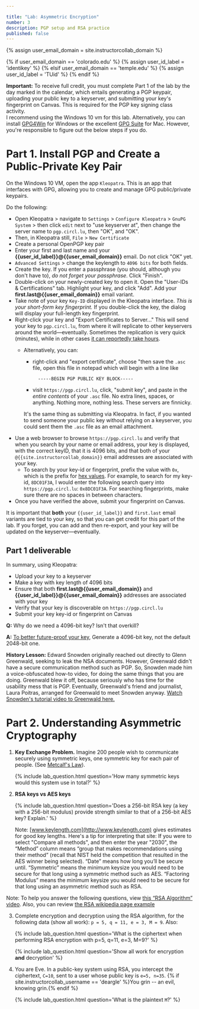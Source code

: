 ```yaml
---

title: "Lab: Asymmetric Encryption"
number: 3
description: PGP setup and RSA practice
published: false
---
```


{% assign user_email_domain = site.instructorcollab_domain %}

{% if user_email_domain == 'colorado.edu' %}
    {% assign user_id_label = 'identikey' %}
{% elsif user_email_domain == 'temple.edu' %}
    {% assign user_id_label = 'TUid' %}
{% endif %}

<div class='alert alert-danger'><strong>Important:</strong> To receive full credit, you must complete Part 1 of the lab by the day marked in the calendar, which entails generating a PGP keypair, uploading your public key to a keyserver, and submitting your key's fingerprint on Canvas. This is required for the PGP key signing class activity.</div>

<div class='alert alert-info'>I recommend using the Windows 10 vm for this lab. Alternatively, you can install <a href="https://www.gpg4win.org/">GPG4Win</a> for Windows or the excellent <a href="https://gpgtools.org/">GPG Suite</a> for Mac. However, you're responsible to figure out the below steps if you do.</div>

# Part 1. Install PGP and Create a Public-Private Key Pair

On the Windows 10 VM, open the app `Kleopatra`. This is an app that interfaces with GPG, allowing you to create and manage GPG public/private keypairs.

Do the following:

* Open Kleopatra > navigate to `Settings` > `Configure Kleopatra` > `GnuPG System` > then click `edit` next to "use keyserver at", then change the server name to `pgp.circl.lu`, then "OK", and "OK".
* Then, in Kleopatra still, `File` > `New Certificate`
* Create a personal OpenPGP key pair
* Enter your first and last name and your **{{user_id_label}}@{{user_email_domain}}** email. Do <span class='label label-danger'>not</span> click "OK" yet.
* `Advanced Settings` > change the keylength to `4096 bits` for both fields.
* Create the key. If you enter a passphrase (you should, although you don't have to), *do not forget your passphrase*. Click "Finish".
* Double-click on your newly-created key to open it. Open the "User-IDs & Certifications" tab. Highlight your key, and click "Add". Add your **first.last@{{user_email_domain}}** email variant.
* Take note of your key `Key-ID` displayed in the Kleopatra interface. *This is your short-form key fingerprint.* If you double-click the key, the dialog will display your full-length key fingerprint.
* Right-click your key and "Export Certificates to Server..." This will send your key to `pgp.circl.lu`, from where it will replicate to other keyservers around the world—eventually. Sometimes the replication is very quick (minutes), while in other cases [it can reportedly take hours](https://security.stackexchange.com/questions/96949/how-long-before-a-key-is-visible-on-a-key-server).
    *   Alternatively, you can: 
        * right-click and "export certificate", choose "then save the `.asc` file, open this file in notepad which will begin with a line like 
                
                -----BEGIN PGP PUBLIC KEY BLOCK-----
        * visit `https://pgp.circl.lu`, click, "submit key", and paste in the _entire contents_ of your `.asc` file. No extra lines, spaces, or anything. Nothing more, nothing less. These servers are finnicky.
        
        It's the same thing as submitting via Kleopatra. In fact, if you wanted to send someone your public key without relying on a keyserver, you could sent them the `.asc` file as an email attachment.
* Use a web browser to browse `https://pgp.circl.lu` and verify that when you search by your name or email address, your key is displayed, with the correct keyID, that it is 4096 bits, and that both of your `@{{site.instructorcollab_domain}}` email addresses are associated with your key.
    * To search by your key-id or fingerprint, prefix the value with `0x`, which is the prefix for [hex values](https://en.wikipedia.org/wiki/Hexadecimal). For example, to search for my key-id, `8DC01F3A`, I would enter the following search query into `https://pgp.circl.lu`: `0x8DC01F3A`. For searching fingerprints, make sure there are no spaces in between characters.
* Once you have verified the above, submit your fingerprint on Canvas.



<div class='alert alert-info'>It is important that <strong>both</strong> your <code>{{user_id_label}}</code> and <code>first.last</code> email variants are tied to your key, so that you can get credit for this part of the lab. If you forget, you can add and then re-export, and your key will be updated on the keyserver—eventually.</div>


## Part 1 deliverable

In summary, using Kleopatra:

* Upload your key to a keyserver
* Make a key with key length of 4096 bits
* Ensure that both **first.last@{{user_email_domain}}** and **{{user_id_label}}@{{user_email_domain}}** addresses are associated with your key
* Verify that your key is discoverable on `https://pgp.circl.lu`
* Submit your key key-id or fingerprint on Canvas

**Q:** Why do we need a 4096-bit key? Isn't that overkill?

**A:** [To better future-proof your key](https://www.yubico.com/2015/02/big-debate-2048-4096-yubicos-stand/), Generate a 4096-bit key, not the default 2048-bit one. 

**History Lesson:** Edward Snowden originally reached out directly to Glenn Greenwald, seeking to leak the NSA documents. However, Greenwald didn't have a secure communication method such as PGP. So, Snowden made him a voice-obfuscated how-to video, for doing the same things that you are doing. Greenwald blew it off, because seriously who has time for the usability mess that is PGP. Eventually, Greenwald's friend and journalist, Laura Poitras, arranged for Greenwald to meet Snowden anyway. [Watch Snowden's tutorial video to Greenwald here.](https://vimeo.com/56881481)



# Part 2. Understanding Asymmetric Cryptography 



1. **Key Exchange Problem.** Imagine 200 people wish to communicate securely using symmetric keys, one symmetric key for each pair of people. (See [Metcalf's Law](http://en.wikipedia.org/wiki/Metcalf%27s_law)). 

    {% include lab_question.html question='How many symmetric keys would this system use in total?' %}

2. **RSA keys vs AES keys**

    {% include lab_question.html question='Does a 256-bit RSA key (a key with a 256-bit modulus) provide strength similar to that of a 256-bit AES key? Explain.' %}

    Note: [www.keylength.com](http://www.keylength.com) gives estimates for good key lengths. Here's a tip for interpreting that site: If you were to select "Compare all methods", and then enter the year "2030", the “Method” column means “group that makes recommendations using their method” (recall that NIST held the competition that resulted in the AES winner being selected). “Date” means how long you’ll be secure until. “Symmetric” means the minimum keysize you would need to be secure for that long using a symmetric method such as AES. “Factoring Modulus” means the minimum keysize you would need to be secure for that long using an asymmetric method such as RSA. 

<div class='alert alert-info'>Note: To help you answer the following questions, view <a href='https://youtu.be/Z8M2BTscoD4'>this “RSA Algorithm” video</a>. Also, you can review <a href='http://en.wikipedia.org/wiki/RSA_(cryptosystem)#Example'>the RSA wikipedia page example</a></div>
    
3. Complete encryption and decryption using the RSA algorithm, for the following data (show all work): `p = 5, q = 11, e = 3, M = 9`. Also:
	
    {% include lab_question.html question='What is the ciphertext when performing RSA encryption with p=5, q=11, e=3, M=9?' %}
    
    {% include lab_question.html question='Show all work for encryption <b>and</b> decryption' %}

4. You are Eve. In a public-key system using RSA, you intercept the ciphertext, `C=10`, sent to a user whose public key is `e=5, n=35`. {% if site.instructorcollab_username == 'deargle' %}You grin -- an evil, knowing grin.{% endif %}

	{% include lab_question.html question='What is the plaintext `M`?' %}
    
    
